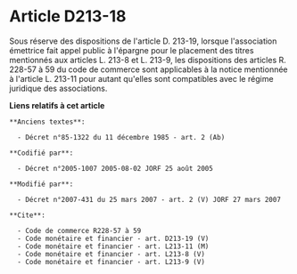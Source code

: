 # Article D213-18

Sous réserve des dispositions de l'article D. 213-19, lorsque l'association émettrice fait appel public à l'épargne pour le
placement des titres mentionnés aux articles L. 213-8 et L. 213-9, les dispositions des articles R. 228-57 à 59 du code de
commerce sont applicables à la notice mentionnée à l'article L. 213-11 pour autant qu'elles sont compatibles avec le régime
juridique des associations.

**Liens relatifs à cet article**

	**Anciens textes**:

	  - Décret n°85-1322 du 11 décembre 1985 - art. 2 (Ab)

	**Codifié par**:

	  - Décret n°2005-1007 2005-08-02 JORF 25 août 2005

	**Modifié par**:

	  - Décret n°2007-431 du 25 mars 2007 - art. 2 (V) JORF 27 mars 2007

	**Cite**:

	  - Code de commerce R228-57 à 59
	  - Code monétaire et financier - art. D213-19 (V)
	  - Code monétaire et financier - art. L213-11 (M)
	  - Code monétaire et financier - art. L213-8 (V)
	  - Code monétaire et financier - art. L213-9 (V)

